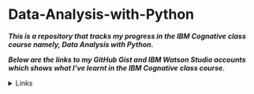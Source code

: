 # Data-Analysis-with-Python

___This is a repository that tracks my progress in the IBM Cognative class course namely, Data Analysis with Python.___

___Below are the links to my GitHub Gist and IBM Watson Studio accounts which shows what I've learnt in the IBM Cognative class course.___

<details>
        <summary>Links </summary>
        <p> Introduction Notebook :  </p>
